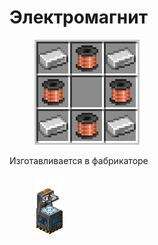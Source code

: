 # Электромагнит

<figure><img src="../../../.gitbook/assets/elektromagnet_recipe.png" alt=""><figcaption></figcaption></figure>

Изготавливается в фабрикаторе

<figure><img src="../../../.gitbook/assets/fabricator_displayitem.png" alt=""><figcaption></figcaption></figure>
